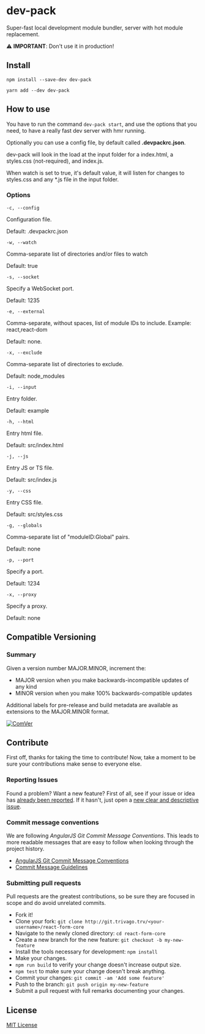 # dev-pack

Super-fast local development module bundler, server with hot module replacement.

⚠️ **IMPORTANT**: Don't use it in production!

## Install

`npm install --save-dev dev-pack`

`yarn add --dev dev-pack`

## How to use

You have to run the command `dev-pack start`, and use the options that you need, to have a really fast dev server with hmr running.

Optionally you can use a config file, by default called **.devpackrc.json**.

dev-pack will look in the load at the input folder for a index.html, a styles.css (not-required), and index.js.

When watch is set to true, it's default value, it will listen for changes to styles.css and any *.js file in the input folder.

### Options

`-c, --config`

Configuration file.

Default: .devpackrc.json

`-w, --watch`

Comma-separate list of directories and/or files to watch

Default: true

`-s, --socket`

Specify a WebSocket port.

Default: 1235

`-e, --external`

Comma-separate, without spaces, list of module IDs to include. Example: react,react-dom
 
Default: none.

`-x, --exclude`

Comma-separate list of directories to exclude. 

Default: node_modules

`-i, --input`

Entry folder.

Default: example

`-h, --html`

Entry html file.

Default: src/index.html

`-j, --js`

Entry JS or TS file.

Default: src/index.js

`-y, --css`

Entry CSS file.

Default: src/styles.css

`-g, --globals`

Comma-separate list of "moduleID:Global" pairs.

Default: none

`-p, --port`

Specify a port.

Default: 1234

`-x, --proxy`

Specify a proxy.

Default: none

## Compatible Versioning

### Summary

Given a version number MAJOR.MINOR, increment the:

- MAJOR version when you make backwards-incompatible updates of any kind
- MINOR version when you make 100% backwards-compatible updates

Additional labels for pre-release and build metadata are available as extensions to the MAJOR.MINOR format.

[![ComVer](https://img.shields.io/badge/ComVer-compliant-brightgreen.svg)](https://github.com/staltz/comver)

## Contribute

First off, thanks for taking the time to contribute!
Now, take a moment to be sure your contributions make sense to everyone else.

### Reporting Issues

Found a problem? Want a new feature? First of all, see if your issue or idea has [already been reported](../../issues).
If it hasn't, just open a [new clear and descriptive issue](../../issues/new).

### Commit message conventions

We are following *AngularJS Git Commit Message Conventions*. This leads to more readable messages that are easy to follow when looking through the project history.

- [AngularJS Git Commit Message Conventions](https://docs.google.com/document/d/1QrDFcIiPjSLDn3EL15IJygNPiHORgU1_OOAqWjiDU5Y/edit#heading=h.uyo6cb12dt6w)
- [Commit Message Guidelines](https://github.com/angular/angular/blob/master/CONTRIBUTING.md#commit)

### Submitting pull requests

Pull requests are the greatest contributions, so be sure they are focused in scope and do avoid unrelated commits.

-   Fork it!
-   Clone your fork: `git clone http://git.trivago.trv/<your-username>/react-form-core`
-   Navigate to the newly cloned directory: `cd react-form-core`
-   Create a new branch for the new feature: `git checkout -b my-new-feature`
-   Install the tools necessary for development: `npm install`
-   Make your changes.
-   `npm run build` to verify your change doesn't increase output size.
-   `npm test` to make sure your change doesn't break anything.
-   Commit your changes: `git commit -am 'Add some feature'`
-   Push to the branch: `git push origin my-new-feature`
-   Submit a pull request with full remarks documenting your changes.

## License

[MIT License](https://github.com/gc-victor/dev-pack/blob/master/LICENSE.md)